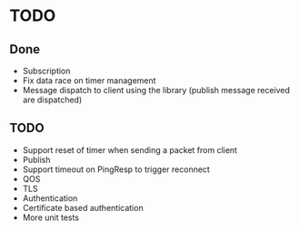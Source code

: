 # TODO

## Done

+ Subscription
+ Fix data race on timer management
+ Message dispatch to client using the library (publish message
  received are dispatched)

## TODO

- Support reset of timer when sending a packet from client
- Publish
- Support timeout on PingResp to trigger reconnect
- QOS
- TLS
- Authentication
- Certificate based authentication
- More unit tests
